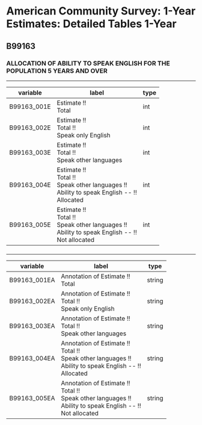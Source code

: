 # American Community Survey: 1-Year Estimates: Detailed Tables 1-Year

## B99163

### ALLOCATION OF ABILITY TO SPEAK ENGLISH FOR THE POPULATION 5 YEARS AND OVER

___

| variable | label | type |
| ----- | ----- | ----- |
| B99163_001E | Estimate !!<br>Total | int |
| B99163_002E | Estimate !!<br>Total !!<br>Speak only English | int |
| B99163_003E | Estimate !!<br>Total !!<br>Speak other languages | int |
| B99163_004E | Estimate !!<br>Total !!<br>Speak other languages !!<br>Ability to speak English -- !!<br>Allocated | int |
| B99163_005E | Estimate !!<br>Total !!<br>Speak other languages !!<br>Ability to speak English -- !!<br>Not allocated | int |
### 

___

| variable | label | type |
| ----- | ----- | ----- |
| B99163_001EA | Annotation of Estimate !!<br>Total | string |
| B99163_002EA | Annotation of Estimate !!<br>Total !!<br>Speak only English | string |
| B99163_003EA | Annotation of Estimate !!<br>Total !!<br>Speak other languages | string |
| B99163_004EA | Annotation of Estimate !!<br>Total !!<br>Speak other languages !!<br>Ability to speak English -- !!<br>Allocated | string |
| B99163_005EA | Annotation of Estimate !!<br>Total !!<br>Speak other languages !!<br>Ability to speak English -- !!<br>Not allocated | string |

